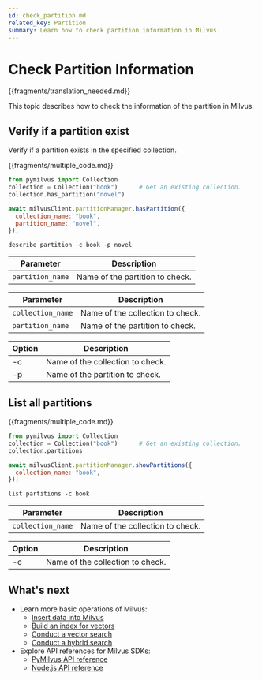 ```yaml
---
id: check_partition.md
related_key: Partition
summary: Learn how to check partition information in Milvus.
---
```


# Check Partition Information

{{fragments/translation_needed.md}}

This topic describes how to check the information of the partition in Milvus.

## Verify if a partition exist

Verify if a partition exists in the specified collection.

{{fragments/multiple_code.md}}

```python
from pymilvus import Collection
collection = Collection("book")      # Get an existing collection.
collection.has_partition("novel")
```

```javascript
await milvusClient.partitionManager.hasPartition({
  collection_name: "book",
  partition_name: "novel",
});
```

```cli
describe partition -c book -p novel
```

<table class="language-python">
	<thead>
        <tr>
            <th>Parameter</th>
            <th>Description</th>
        </tr>
	</thead>
	<tbody>
        <tr>
            <td><code>partition_name</code></td>
            <td>Name of the partition to check.</td>
        </tr>
	</tbody>
</table>


<table class="language-javascript">
	<thead>
        <tr>
            <th>Parameter</th>
            <th>Description</th>
        </tr>
	</thead>
	<tbody>
        <tr>
            <td><code>collection_name</code></td>
            <td>Name of the collection to check.</td>
        </tr>
        <tr>
            <td><code>partition_name</code></td>
            <td>Name of the partition to check.</td>
        </tr>
	</tbody>
</table>

<table class="language-cli">
    <thead>
        <tr>
            <th>Option</th>
            <th>Description</th>
        </tr>
    </thead>
    <tbody>
        <tr>
            <td>-c</td>
            <td>Name of the collection to check.</td>
        </tr>
        <tr>
            <td>-p</td>
            <td>Name of the partition to check.</td>
        </tr>
    </tbody>
</table>


## List all partitions

{{fragments/multiple_code.md}}

```python
from pymilvus import Collection
collection = Collection("book")      # Get an existing collection.
collection.partitions
```

```javascript
await milvusClient.partitionManager.showPartitions({
  collection_name: "book",
});
```

```cli
list partitions -c book
```

<table class="language-javascript">
	<thead>
        <tr>
            <th>Parameter</th>
            <th>Description</th>
        </tr>
	</thead>
	<tbody>
        <tr>
            <td><code>collection_name</code></td>
            <td>Name of the collection to check.</td>
        </tr>
	</tbody>
</table>

<table class="language-cli">
    <thead>
        <tr>
            <th>Option</th>
            <th>Description</th>
        </tr>
    </thead>
    <tbody>
        <tr>
            <td>-c</td>
            <td>Name of the collection to check.</td>
        </tr>
    </tbody>
</table>


## What's next

- Learn more basic operations of Milvus:
  - [Insert data into Milvus](insert_data.md)
  - [Build an index for vectors](build_index.md)
  - [Conduct a vector search](search.md)
  - [Conduct a hybrid search](hybridsearch.md)
- Explore API references for Milvus SDKs:
  - [PyMilvus API reference](/api-reference/pymilvus/v{{var.milvus_python_sdk_version}}/tutorial.html)
  - [Node.js API reference](/api-reference/node/v{{var.milvus_node_sdk_version}}/tutorial.html)

